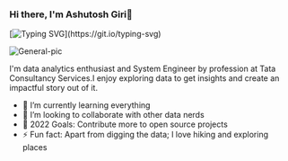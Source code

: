 ### Hi there, I'm Ashutosh Giri👋

[![Typing SVG](https://readme-typing-svg.herokuapp.com/?lines=Welcome+to+my+GitHub+account+.+.+.)](https://git.io/typing-svg)


![General-pic](https://user-images.githubusercontent.com/33763323/184344269-b97bd4ce-ca18-42da-9921-8adbfd5bb3a4.jpg)

I'm data analytics enthusiast and System Engineer by profession at Tata Consultancy Services.I enjoy exploring data to get insights and create an impactful story out of it.





- 🌱 I’m currently learning everything
- 💞️ I’m looking to collaborate with other data nerds
- 🥅 2022 Goals: Contribute more to open source projects
- ⚡ Fun fact: Apart from digging the data; I love hiking and exploring places
